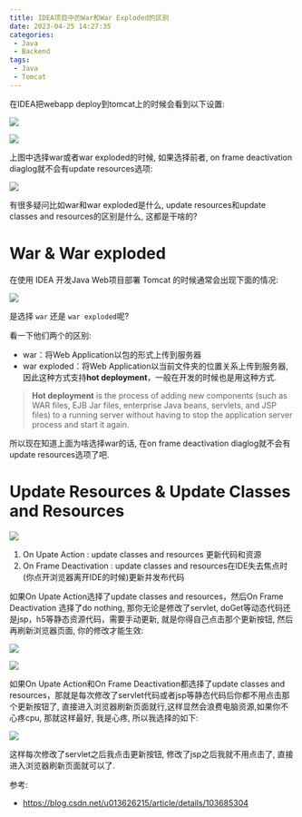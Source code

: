 ```yaml
---
title: IDEA项目中的War和War Exploded的区别
date: 2023-04-25 14:27:35
categories:
 - Java
 - Backend
tags:
 - Java
 - Tomcat
---
```


在IDEA把webapp deploy到tomcat上的时候会看到以下设置:

![](a.png)

![](b.png)

上图中选择war或者war exploded的时候, 如果选择前者, on frame deactivation diaglog就不会有update resources选项:

![](c.png)

有很多疑问比如war和war exploded是什么, update resources和update classes and resources的区别是什么, 这都是干啥的?

# War & War exploded

在使用 IDEA 开发Java Web项目部署 Tomcat 的时候通常会出现下面的情况:

![](d.png)

是选择 `war` 还是 `war exploded`呢? 

看一下他们两个的区别:

- war：将Web Application以包的形式上传到服务器
- war exploded：将Web Application以当前文件夹的位置关系上传到服务器, 因此这种方式支持**hot deployment**，一般在开发的时候也是用这种方式. 

> **Hot deployment** is the process of adding new components (such as WAR files, EJB Jar files, enterprise Java beans, servlets, and JSP files) to a running server without having to stop the application server process and start it again.

所以现在知道上面为啥选择war的话, 在on frame deactivation diaglog就不会有update resources选项了吧. 

# Update Resources & Update Classes and Resources

![](e.png)

1. On Upate Action : update classes and resources 更新代码和资源
2. On Frame Deactivation : update classes and resources在IDE失去焦点时(你点开浏览器离开IDE的时候)更新并发布代码

如果On Upate Action选择了update classes and resources，然后On Frame Deactivation 选择了do nothing, 那你无论是修改了servlet, doGet等动态代码还是jsp，h5等静态资源代码，需要手动更新, 就是你得自己点击那个更新按钮, 然后再刷新浏览器页面, 你的修改才能生效:

![](f.png)

![](g.png)

如果On Upate Action和On Frame Deactivation都选择了update classes and resources，那就是每次修改了servlet代码或者jsp等静态代码后你都不用点击那个更新按钮了, 直接进入浏览器刷新页面就行,这样显然会浪费电脑资源,如果你不心疼cpu, 那就这样最好, 我是心疼, 所以我选择的如下:

![](h.png)

这样每次修改了servlet之后我点击更新按钮, 修改了jsp之后我就不用点击了, 直接进入浏览器刷新页面就可以了.

参考: 

- https://blog.csdn.net/u013626215/article/details/103685304
